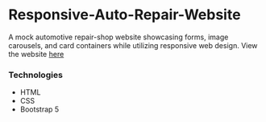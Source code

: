 # Responsive-Auto-Repair-Website

A mock automotive repair-shop website showcasing forms, image carousels, and card containers while utilizing responsive web design. View the website 
[here](https://jrodriguez-repo.github.io/Responsive-Auto-Repair-Website/)

### Technologies

- HTML
- CSS
- Bootstrap 5
